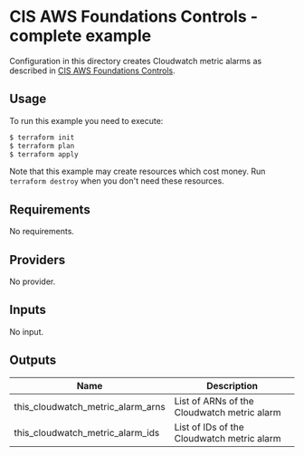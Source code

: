 # CIS AWS Foundations Controls - complete example

Configuration in this directory creates Cloudwatch metric alarms as described in [CIS AWS Foundations Controls](https://docs.aws.amazon.com/securityhub/latest/userguide/securityhub-cis-controls.html).

## Usage

To run this example you need to execute:

```bash
$ terraform init
$ terraform plan
$ terraform apply
```

Note that this example may create resources which cost money. Run `terraform destroy` when you don't need these resources.

<!-- BEGINNING OF PRE-COMMIT-TERRAFORM DOCS HOOK -->
## Requirements

No requirements.

## Providers

No provider.

## Inputs

No input.

## Outputs

| Name | Description |
|------|-------------|
| this\_cloudwatch\_metric\_alarm\_arns | List of ARNs of the Cloudwatch metric alarm |
| this\_cloudwatch\_metric\_alarm\_ids | List of IDs of the Cloudwatch metric alarm |

<!-- END OF PRE-COMMIT-TERRAFORM DOCS HOOK -->
